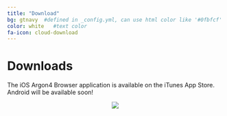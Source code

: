 ```yaml
---
title: "Download"
bg: gtnavy  #defined in _config.yml, can use html color like '#0fbfcf'
color: white   #text color
fa-icon: cloud-download
---
```

# Downloads

The iOS Argon4 Browser application is available on the iTunes App Store.  Android will be available soon!

<center><a href="https://itunes.apple.com/us/app/argon3/id944297993?mt=8"><img src="img/Download_on_the_App_Store_Badge_US-UK_135x40.svg"></a></center>
